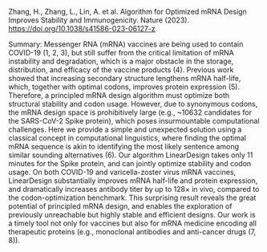 Zhang, H., Zhang, L., Lin, A. et al. Algorithm for Optimized mRNA Design Improves Stability and Immunogenicity. Nature (2023). https://doi.org/10.1038/s41586-023-06127-z     

Summary: Messenger RNA (mRNA) vaccines are being used to contain COVID-19 (1, 2, 3), but still suffer from the critical limitation of mRNA instability and degradation, which is a major obstacle in the storage, distribution, and efficacy of the vaccine products (4). Previous work showed that increasing secondary structure lengthens mRNA half-life, which, together with optimal codons, improves protein expression (5). Therefore, a principled mRNA design algorithm must optimize both structural stability and codon usage. However, due to synonymous codons, the mRNA design space is prohibitively large (e.g., ~10632 candidates for the SARS-CoV-2 Spike protein), which poses insurmountable computational challenges. Here we provide a simple and unexpected solution using a classical concept in computational linguistics, where finding the optimal mRNA sequence is akin to identifying the most likely sentence among similar sounding alternatives (6). Our algorithm LinearDesign takes only 11 minutes for the Spike protein, and can jointly optimize stability and codon usage. On both COVID-19 and varicella-zoster virus mRNA vaccines, LinearDesign substantially improves mRNA half-life and protein expression, and dramatically increases antibody titer by up to 128× in vivo, compared to the codon-optimization benchmark. This surprising result reveals the great potential of principled mRNA design, and enables the exploration of previously unreachable but highly stable and efficient designs. Our work is a timely tool not only for vaccines but also for mRNA medicine encoding all therapeutic proteins (e.g., monoclonal antibodies and anti-cancer drugs (7, 8)). 